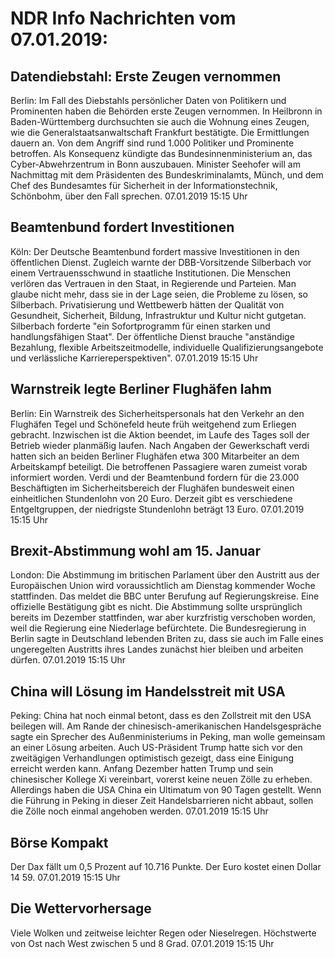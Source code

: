 # NDR Info Nachrichten vom 07.01.2019:


## Datendiebstahl: Erste Zeugen vernommen
Berlin: Im Fall des Diebstahls persönlicher Daten von Politikern und Prominenten haben die Behörden erste Zeugen vernommen. In Heilbronn in Baden-Württemberg durchsuchten sie auch die Wohnung eines Zeugen, wie die Generalstaatsanwaltschaft Frankfurt bestätigte. Die Ermittlungen dauern an. Von dem Angriff sind rund 1.000 Politiker und Prominente betroffen. Als Konsequenz kündigte das Bundesinnenministerium an, das Cyber-Abwehrzentrum in Bonn auszubauen. Minister Seehofer will am Nachmittag mit dem Präsidenten des Bundeskriminalamts, Münch, und dem Chef des Bundesamtes für Sicherheit in der Informationstechnik, Schönbohm, über den Fall sprechen. 07.01.2019 15:15 Uhr 

## Beamtenbund fordert Investitionen
Köln: Der Deutsche Beamtenbund fordert massive Investitionen in den öffentlichen Dienst. Zugleich warnte der DBB-Vorsitzende Silberbach vor einem Vertrauensschwund in staatliche Institutionen. Die Menschen verlören das Vertrauen in den Staat, in Regierende und Parteien. Man glaube nicht mehr, dass sie in der Lage seien, die Probleme zu lösen, so Silberbach. Privatisierung und Wettbewerb hätten der Qualität von Gesundheit, Sicherheit, Bildung, Infrastruktur und Kultur nicht gutgetan. Silberbach forderte "ein Sofortprogramm für einen starken und handlungsfähigen Staat". Der öffentliche Dienst brauche "anständige Bezahlung, flexible Arbeitszeitmodelle, individuelle Qualifizierungsangebote und verlässliche Karriereperspektiven". 07.01.2019 15:15 Uhr 

## Warnstreik legte Berliner Flughäfen lahm
Berlin: Ein Warnstreik des Sicherheitspersonals hat den Verkehr an den Flughäfen Tegel und Schönefeld heute früh weitgehend zum Erliegen gebracht. Inzwischen ist die Aktion beendet, im Laufe des Tages soll der Betrieb wieder planmäßig laufen. Nach Angaben der Gewerkschaft verdi hatten sich an beiden Berliner Flughäfen etwa 300 Mitarbeiter an dem Arbeitskampf beteiligt. Die betroffenen Passagiere waren zumeist vorab informiert worden. Verdi und der Beamtenbund fordern für die 23.000 Beschäftigten im Sicherheitsbereich der Flughäfen bundesweit einen einheitlichen Stundenlohn von 20 Euro. Derzeit gibt es verschiedene Entgeltgruppen, der niedrigste Stundenlohn beträgt 13 Euro. 07.01.2019 15:15 Uhr 

## Brexit-Abstimmung wohl am 15. Januar
London:	Die Abstimmung im britischen Parlament über den Austritt aus der Europäischen Union wird voraussichtlich am Dienstag kommender Woche stattfinden. Das meldet die BBC unter Berufung auf Regierungskreise. Eine offizielle Bestätigung gibt es nicht. Die Abstimmung sollte ursprünglich bereits im Dezember stattfinden, war aber kurzfristig verschoben worden, weil die Regierung eine Niederlage befürchtete. Die Bundesregierung in Berlin sagte in Deutschland lebenden Briten zu, dass sie auch im Falle eines ungeregelten Austritts ihres Landes zunächst hier bleiben und arbeiten dürfen. 07.01.2019 15:15 Uhr 

## China will Lösung im Handelsstreit mit USA
Peking: China hat noch einmal betont, dass es den Zollstreit mit den USA beilegen will. Am Rande der chinesisch-amerikanischen Handelsgespräche sagte ein Sprecher des Außenministeriums in Peking, man wolle gemeinsam an einer Lösung arbeiten. Auch US-Präsident Trump hatte sich vor den zweitägigen Verhandlungen optimistisch gezeigt, dass eine Einigung erreicht werden kann. Anfang Dezember hatten Trump und sein chinesischer Kollege Xi vereinbart, vorerst keine neuen Zölle zu erheben. Allerdings haben die USA China ein Ultimatum von 90 Tagen gestellt. Wenn die Führung in Peking in dieser Zeit Handelsbarrieren nicht abbaut, sollen die Zölle noch einmal angehoben werden. 07.01.2019 15:15 Uhr 

## Börse Kompakt
Der Dax fällt um 0,5 Prozent auf 10.716 Punkte. Der Euro kostet einen Dollar 14 59. 07.01.2019 15:15 Uhr 

## Die Wettervorhersage
Viele Wolken und zeitweise leichter Regen oder Nieselregen. Höchstwerte von Ost nach West zwischen 5 und 8 Grad. 07.01.2019 15:15 Uhr 
